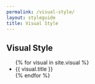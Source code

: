 ```yaml
---
permalink: /visual-style/
layout: styleguide
title: Visual Style
---
```


<h2>Visual Style</h2>
<ul>
{% for visual in site.visual %}
	<li>{{ visual.title }}</li>
{% endfor %}
</ul>
